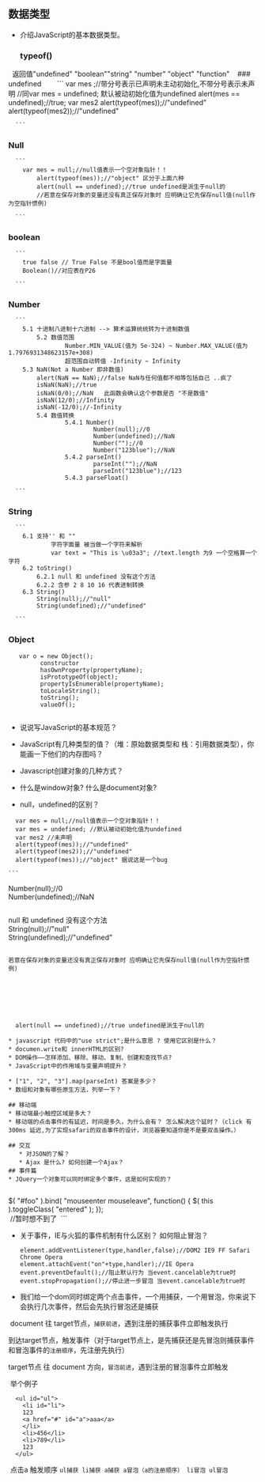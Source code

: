 ## 数据类型
* 介绍JavaScript的基本数据类型。  
  ### typeof()  
      返回值"undefined"	"boolean""string" "number" "object" "function"   
  ### undefined  
      ```
      var mes ;//带分号表示已声明未主动初始化,不带分号表示未声明
			//同var mes = undefined; 默认被动初始化值为undefined
			alert(mes == undefined);//true;
			var mes2
			alert(typeof(mes));//"undefined"
			alert(typeof(mes2));//"undefined"  
      
      ```  
      
  ### Null  
      ```
        var mes = null;//null值表示一个空对象指针！！
		    alert(typeof(mes));//"object" 区分于上面六种
		    alert(null == undefined);//true undefined是派生于null的
		    //若意在保存对象的变量还没有真正保存对象时 应明确让它先保存null值(null作为空指针惯例)
      
      ```  
  ### boolean  
      ```
        true false // True False 不是bool值而是字面量
        Boolean()//对应表在P26  
        
      ``` 
  ### Number  
      ```
        5.1 十进制八进制十六进制 --> 算术运算统统转为十进制数值 
		    5.2 数值范围
		            Number.MIN_VALUE(值为 5e-324) ~ Number.MAX_VALUE(值为 1.7976931348623157e+308)
 					超范围自动转值 -Infinity ~ Infinity
        5.3 NaN(Not a Number 即非数值)
            alert(NaN == NaN);//false NaN与任何值都不相等包括自己 ..疯了
            isNaN(NaN);//true
            isNaN(0/0);//NaN   此函数会确认这个参数是否 "不是数值"
            isNaN(12/0);//Infinity  
            isNaN(-12/0);//-Infinity  
 		    5.4 数值转换
 		    		5.4.1 Number()
 		    		      	Number(null);//0
 		    		      	Number(undefined);//NaN
 		    		      	Number("");//0
							Number("123blue");//NaN
 		    		5.4.2 parseInt()
 		    				parseInt("");//NaN
							parseInt("123blue");//123
 		    		5.4.3 parseFloat()  
        
      ``` 
  ### String  
      ```
        6.1 支持'' 和 "" 
 			    字符字面量 被当做一个字符来解析
 			    var text = "This is \u03a3"; //text.length 为9 一个空格算一个字符
        6.2 toString()
            6.2.1 null 和 undefined 没有这个方法
            6.2.2 含参 2 8 10 16 代表进制转换
        6.3 String()
            String(null);//"null"
            String(undefined);//"undefined"
      
      ``` 
  ### Object  
  
   ```  
      var o = new Object();
 			constructor
 			hasOwnProperty(propertyName);
 			isPrototypeOf(object);
 			propertyIsEnumerable(propertyName);
 			toLocaleString();
 			toString();
 			valueOf();  
      
   ``` 
   
* 说说写JavaScript的基本规范？  
  
* JavaScript有几种类型的值？（堆：原始数据类型和 栈：引用数据类型），你能画一下他们的内存图吗？
* Javascript创建对象的几种方式？
* 什么是window对象? 什么是document对象?
* null，undefined的区别？  
```  
  var mes = null;//null值表示一个空对象指针！！  
  var mes = undefined; //默认被动初始化值为undefined   
  var mes2 //未声明  
  alert(typeof(mes));//"undefined"  
  alert(typeof(mes2));//"undefined"  
  alert(typeof(mes));//"object" 据说这是一个bug  
   
```  

```   
  Number(null);//0  
  Number(undefined);//NaN  
  
```  

```  
  null 和 undefined 没有这个方法  
  String(null);//"null"  
  String(undefined);//"undefined"
```  

若意在保存对象的变量还没有真正保存对象时 应明确让它先保存null值(null作为空指针惯例)  







  alert(null == undefined);//true undefined是派生于null的  
  
* javascript 代码中的"use strict";是什么意思 ? 使用它区别是什么？
* documen.write和 innerHTML的区别?
* DOM操作——怎样添加、移除、移动、复制、创建和查找节点?
* JavaScript中的作用域与变量声明提升？

* ["1", "2", "3"].map(parseInt) 答案是多少？
* 数组和对象有哪些原生方法，列举一下？

## 移动端  
* 移动端最小触控区域是多大？
* 移动端的点击事件的有延迟，时间是多久，为什么会有？ 怎么解决这个延时？（click 有 300ms 延迟,为了实现safari的双击事件的设计，浏览器要知道你是不是要双击操作。）

## 交互  
   * 对JSON的了解？  
   * Ajax 是什么? 如何创建一个Ajax？  
## 事件篇  
* JQuery一个对象可以同时绑定多个事件，这是如何实现的？ 
  
  ```  
  $( "#foo" ).bind( "mouseenter mouseleave", function() {
    $( this ).toggleClass( "entered" );
  });  
  //暂时想不到了
  ```  
  
* 关于事件，IE与火狐的事件机制有什么区别？ 如何阻止冒泡？  

  ```  
  element.addEventListener(type,handler,false);//DOM2 IE9 FF Safari Chrome Opera
  element.attachEvent("on"+type,handler);//IE Opera 
  event.preventDefault();//阻止默认行为 当event.cancelable为true时
  event.stopPropagation();//停止进一步冒泡 当event.cancelable为true时
  ```  
  
  
  
* 我们给一个dom同时绑定两个点击事件，一个用捕获，一个用冒泡，你来说下会执行几次事件，然后会先执行冒泡还是捕获      

  document 往 target节点，`捕获前进`，遇到注册的捕获事件立即触发执行   
  
  到达target节点，触发事件（对于target节点上，是先捕获还是先冒泡则捕获事件和冒泡事件的`注册顺序`，先注册先执行）  
  
  target节点 往 document 方向，`冒泡前进`，遇到注册的冒泡事件立即触发  
  
  举个例子  
 
  
  ```  
    <ul id="ul">
      <li id="li">
      123
      <a href="#" id="a">aaa</a>
      </li>
      <li>456</li>
      <li>789</li>
      123
    </ul>    
  ```  
  点击a 触发顺序 `ul捕获 li捕获 a捕获 a冒泡（a的注册顺序） li冒泡 ul冒泡`  
  
  
 
